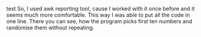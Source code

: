 test
So, I used awk reporting tool, cause I worked with it once before and it seems much more comfortable. This way I was able to put all the code in one line. There you can see, how the program picks first ten numbers and randomise them without repeating.

